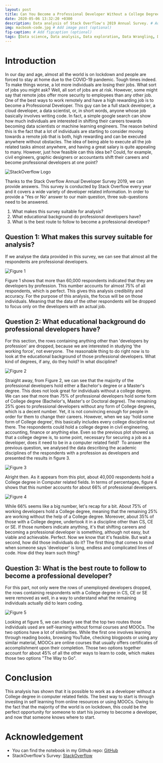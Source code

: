 ```yaml
---
layout: post
title: Can You Become a Professional Developer Without a College Degree in Computer Science?
date: 2020-05-06 13:32:20 +0300
description: Data analysis of Stack Overflow's 2019 Annual Survey. # Add post description (optional)
img: macbook-code.jpg # Add image post (optional)
fig-caption: # Add figcaption (optional)
tags: [Data science, Data analysis, Data exploration, Data Wrangling, Data Visualization]
---
```

# Introduction
In our day and age, almost all the world is on lockdown and people are forced to stay at home due to the COVID-19 pandemic. Tough times indeed. To make things worse, a lot more individuals are losing their jobs. What sort of jobs you might ask? Well, all sort of jobs are at risk. However, some might say that remote jobs offer more security to employees than any other job. 
One of the best ways to work remotely and have a high rewarding job is to become a Professional Developer. This guy can be a full stack developer, a cloud developer, a data scientist, or, in short words, anyone whose job basically involves writing code. In fact, a simple google search can show how much individuals are interested in shifting their careers towards becoming data scientists or machine learning engineers. The reason behind this is the fact that a lot of individuals are starting to consider moving towards a remote job that is both, high rewarding and can be executed anywhere without obstacles. The  idea of being able to execute all the job related tasks almost anywhere, and having a great salary is quite appealing to many. However, just how feasible can this idea be? Could, for example, civil engineers, graphic designers or accountants shift their careers and become professional developers at one point?

![StackOverflow Logo]({{site.baseurl}}/assets/img/stockoverflow-logo.jpg)

Thanks to the Stack Overflow Annual Developer Survey 2019, we can provide answers. This survey is conducted by Stack Overflow every year and it covers a wide variety of developer related information.
In order to provide a 'Yes or No' answer to our main question, three sub-questions need to be answered.
1. What makes this survey suitable for analysis?
2. What educational background do professional developers have? 
3. What is the best route to follow to become a professional developer?

## Question 1: What makes this survey suitable for analysis?
If we analyse the data provided in this survey, we can see that almost all the respondents are professional developers.

![Figure 1]({{site.baseurl}}/assets/img/fig-1.png)

Figure 1 shows that more than 60,000 respondents indicated that they are developers by profession. This number accounts for almost 75% of all respondents, which is perfect. This gives this analysis credibility and accuracy. For the purpose of this analysis, the focus will be on those individuals. Meaning that the data of the other respondents will be dropped to focus only on the developers with an actual job.

## Question 2: What educational background do professional developers have?

For this section, the rows containing anything other than 'developers by profession' are dropped, because we are interested in studying 'the working force', not everyone. 
The reasonable thing to do right now is to look at the educational background of those professional developers. What kind of degrees, if any, do they hold? In what discipline?

![Figure 2]({{site.baseurl}}/assets/img/fig-2.png)

Straight away, from Figure 2, we can see that the majority of the professional developers hold either a Bachelor's degree or a Master's degree. This does not look great for individuals without a college degree. We can see that more than 75% of professional developers hold some form of College degree (Bachelor's, Master's or Doctoral degree). The remaining 25% goes to professional developers without any form of College degrees, which is a decent number. Yet, it is not convincing enough for people in order for them to change their careers. However, when we say 'hold some form of College degree', this basically includes every college discipline out there. The respondents could hold a college degree in civil engineering, accounting, finance or anything else. Even so the previous plot showed us that a college degree is, to some point, necessary for securing a job as a developer, does it need to be in a computer related field? 
To answer the previous question, we analysed the data describing the academic disciplines of the respondents with a profession as developers and presented the results in figure 3.

![Figure 3]({{site.baseurl}}/assets/img/fig-3.png)

Alright then. As it appears from this plot, about 40,000 respondents hold a College degree in Computer related fields. In terms of percentages, figure 4 shows that this number accounts for about 66% of professional developers.

![Figure 4]({{site.baseurl}}/assets/img/fig-4.png)

 While 66% seems like a big number, let's recap for a bit. About 75% of working developers hold a College degree, meaning that the remaining 25% are working without the help of a College degree. Moreover, about 35% of those with a College degree, undertook it in a discipline other than CS, CE or SE. If those numbers indicate anything, it's that shifting careers and becoming a professional developer is something, although not easy, but viable and achievable.
Perfect. Now we know that it's feasible. But wait a second, how did those individuals do it? The first thing that comes to mind when someone says 'developer' is long, endless and complicated lines of code.
How did they learn such thing?

## Question 3: What is the best route to follow to become a professional developer?
For this part, not only were the rows of unemployed developers dropped, the rows containing respondents with a College degree in CS, CE or SE were removed as well, in a way to understand what the remaining individuals actually did to learn coding.

![Figure 5]({{site.baseurl}}/assets/img/fig-5.png)

Looking at figure 5, we can clearly see that the top two routes those individuals used are self-learning without formal courses and MOOCs. The two options have a lot of similarities. While the first one involves learning through reading books, browsing YouTube, checking blogposts or using any similar material, MOOCs are online courses that usually offers certificates of accomplishment upon their completion. Those two options together account for about 45% of all the other ways to learn to code, which makes those two options "The Way to Go".

# Conclusion
This analysis has shown that it is possible to work as a developer without a College degree in computer related fields. The best way to start is through investing in self learning from online resources or using MOOCs. Owing to the fact that the majority of the world is on lockdown, this could be the perfect opportunity for someone to start his journey to become a developer, and now that someone knows where to start.

# Acknowledgement
* You can find the notebook in my Github repo: [GitHub](https://github.com/karimelkanj/StackOverflow-2019-Data-Analysis/blob/master/Data-Analysis-Notebook.ipynb)
* StackOverflow's Survey: [StackOverflow](https://insights.stackoverflow.com/survey)
